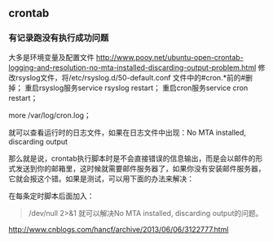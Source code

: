 crontab
-----

### 有记录跑没有执行成功问题
大多是环境变量及配置文件
http://www.pooy.net/ubuntu-open-crontab-logging-and-resolution-no-mta-installed-discarding-output-problem.html
修改rsyslog文件，将/etc/rsyslog.d/50-default.conf 文件中的#cron.*前的#删掉；
重启rsyslog服务service rsyslog restart；
重启cron服务service cron restart；

more /var/log/cron.log；

就可以查看运行时的日志文件，如果在日志文件中出现：No MTA installed, discarding output

那么就是说，crontab执行脚本时是不会直接错误的信息输出，而是会以邮件的形式发送到你的邮箱里，这时候就需要邮件服务器了，如果你没有安装邮件服务器，它就会报这个错。如果是测试，可以用下面的办法来解决：

在每条定时脚本后面加入：

>/dev/null 2>&1
就可以解决No MTA installed, discarding output的问题。

http://www.cnblogs.com/hancf/archive/2013/06/06/3122777.html